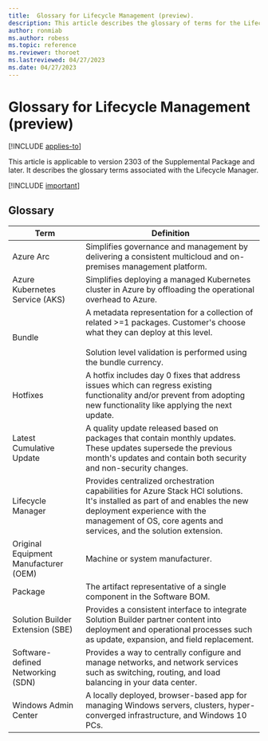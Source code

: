 ```yaml
---
title:  Glossary for Lifecycle Management (preview).
description: This article describes the glossary of terms for the Lifecycle Manager.
author: ronmiab
ms.author: robess
ms.topic: reference
ms.reviewer: thoroet
ms.lastreviewed: 04/27/2023
ms.date: 04/27/2023
---
```


# Glossary for Lifecycle Management (preview)

[!INCLUDE [applies-to](../../includes/hci-applies-to-supplemental-package.md)]

This article is applicable to version 2303 of the Supplemental Package and later. It describes the glossary terms associated with the Lifecycle Manager.

[!INCLUDE [important](../../includes/hci-preview.md)]

## Glossary

| Term        | Definition            |
|-------------|-----------------------|
| Azure Arc   | Simplifies governance and management by delivering a consistent multicloud and on-premises management platform.  |
| Azure Kubernetes Service (AKS) | Simplifies deploying a managed Kubernetes cluster in Azure by offloading the operational overhead to Azure. |
| Bundle   | A metadata representation for a collection of related >=1 packages. Customer's choose what they can deploy at this level.  <br/><br/> Solution level validation is performed using the bundle currency. |
| Hotfixes    | A hotfix includes day 0 fixes that address issues which can regress existing functionality and/or prevent from adopting new functionality like applying the next update.  |
| Latest Cumulative Update  | A quality update released based on packages that contain monthly updates. These  updates supersede the previous month's updates and contain both security and non-security changes.  |
| Lifecycle Manager   | Provides centralized orchestration capabilities for Azure Stack HCI solutions. It's installed as part of and enables the new deployment experience with the management of OS, core agents and services, and the solution extension. |
| Original Equipment Manufacturer (OEM) | Machine or system manufacturer.  |
| Package    | The artifact representative of a single component in the Software BOM.  |
| Solution Builder Extension (SBE) | Provides a consistent interface to integrate Solution Builder partner content into deployment and operational processes such as update, expansion, and field replacement.  |
| Software-defined Networking (SDN) | Provides a way to centrally configure and manage networks, and network services such as switching, routing, and load balancing in your data center.  |
| Windows Admin Center   | A locally deployed, browser-based app for managing Windows servers, clusters, hyper-converged infrastructure, and Windows 10 PCs.  |

